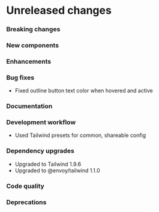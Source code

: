 # Unreleased changes

### Breaking changes

### New components

### Enhancements

### Bug fixes

- Fixed outline button text color when hovered and active

### Documentation

### Development workflow

- Used Tailwind presets for common, shareable config

### Dependency upgrades

- Upgraded to Tailwind 1.9.6
- Upgraded to @envoy/tailwind 1.1.0

### Code quality

### Deprecations
